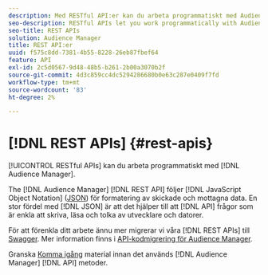 ```yaml
---
description: Med RESTful API:er kan du arbeta programmatiskt med Audience Manager.
seo-description: RESTful APIs let you work programmatically with Audience Manager.
seo-title: REST APIs
solution: Audience Manager
title: REST API:er
uuid: f575c8dd-7381-4b55-8228-26eb87fbef64
feature: API
exl-id: 2c5d0567-9d48-48b5-b261-2b00a3070b2f
source-git-commit: 4d3c859cc4dc5294286680b0e63c287e0409f7fd
workflow-type: tm+mt
source-wordcount: '83'
ht-degree: 2%

---
```


# [!DNL REST APIs] {#rest-apis}

[!UICONTROL RESTful APIs] kan du arbeta programmatiskt med [!DNL Audience Manager].

The [!DNL Audience Manager] [!DNL REST API] följer [!DNL JavaScript Object Notation] ([JSON](https://www.json.org/)) för formatering av skickade och mottagna data. En stor fördel med [!DNL JSON] är att det hjälper till att [!DNL API] frågor som är enkla att skriva, läsa och tolka av utvecklare och datorer.

För att förenkla ditt arbete ännu mer migrerar vi våra [!DNL REST APIs] till [Swagger](https://swagger.io/solutions/api-documentation/). Mer information finns i [API-kodmigrering för Audience Manager](/help/using/api/api-swagger-migration.md).

Granska [Komma igång](../../api/rest-api-main/aam-api-getting-started.md#getting-started-with-rest-apis) material innan det används [!DNL Audience Manager] [!DNL API] metoder.
